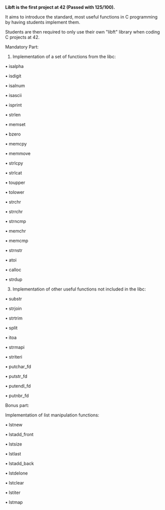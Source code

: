 **Libft is the first project at 42 (Passed with 125/100).**

It aims to introduce the standard, most useful functions in C programming by having students implement them.

Students are then required to only use their own "libft" library when coding C projects at 42.


Mandatory Part:

1) Implementation of a set of functions from the libc:
   
• isalpha

• isdigit

• isalnum

• isascii

• isprint

• strlen

• memset

• bzero

• memcpy

• memmove

• strlcpy

• strlcat

• toupper

• tolower

• strchr

• strrchr

• strncmp

• memchr

• memcmp

• strnstr

• atoi

• calloc

• strdup

3) Implementation of other useful functions not included in the libc:

• substr

• strjoin

• strtrim

• split

• itoa

• strmapi

• striteri

• putchar_fd

• putstr_fd

• putendl_fd

• putnbr_fd


Bonus part:

Implementation of list manipulation functions:

• lstnew

• lstadd_front

• lstsize

• lstlast

• lstadd_back

• lstdelone

• lstclear

• lstiter

• lstmap
